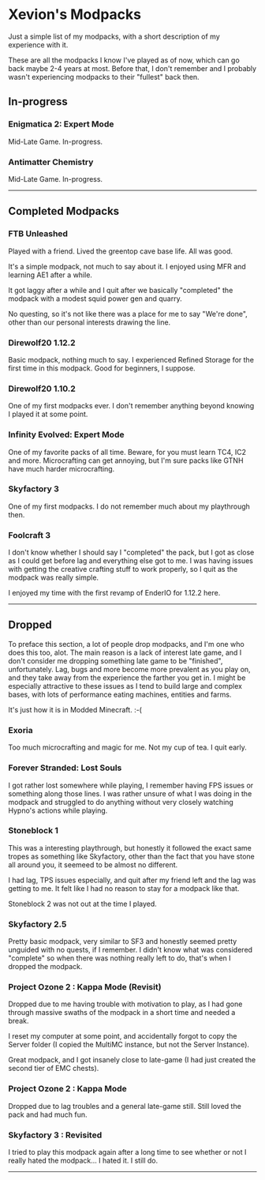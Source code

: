 # Xevion's Modpacks

Just a simple list of my modpacks, with a short description of my experience with it.

These are all the modpacks I know I've played as of now, which can go back maybe 2-4 years at most. Before that, I don't remember and I probably wasn't experiencing modpacks to their "fullest" back then.

## In-progress

### Enigmatica 2: Expert Mode

Mid-Late Game. In-progress.

### Antimatter Chemistry

Mid-Late Game. In-progress.

---

## Completed Modpacks

### FTB Unleashed

Played with a friend. Lived the greentop cave base life. All was good.

It's a simple modpack, not much to say about it. I enjoyed using MFR and learning AE1 after a while.

It got laggy after a while and I quit after we basically "completed" the modpack with a modest squid power gen and quarry.

No questing, so it's not like there was a place for me to say "We're done", other than our personal interests drawing the line.

### Direwolf20 1.12.2

Basic modpack, nothing much to say. I experienced Refined Storage for the first time in this modpack. Good for beginners, I suppose.

### Direwolf20 1.10.2

One of my first modpacks ever. I don't remember anything beyond knowing I played it at some point.

### Infinity Evolved: Expert Mode

One of my favorite packs of all time. Beware, for you must learn TC4, IC2 and more. Microcrafting can get annoying, but I'm sure packs like GTNH have much harder microcrafting.

### Skyfactory 3

One of my first modpacks. I do not remember much about my playthrough then.


### Foolcraft 3

I don't know whether I should say I "completed" the pack, but I got as close as I could get before lag and everything else got to me. I was having issues with getting the creative crafting stuff to work properly, so I quit as the modpack was really simple.

I enjoyed my time with the first revamp of EnderIO for 1.12.2 here.

---

## Dropped

To preface this section, a lot of people drop modpacks, and I'm one who does this too, alot. The main reason is a lack of interest late game, and I don't consider me dropping something late game to be "finished", unfortunately. Lag, bugs and more become more prevalent as you play on, and they take away from the experience the farther you get in. I might be especially attractive to these issues as I tend to build large and complex bases, with lots of performance eating machines, entities and farms.

It's just how it is in Modded Minecraft. :-(

### Exoria

Too much microcrafting and magic for me. Not my cup of tea. I quit early.

### Forever Stranded: Lost Souls

I got rather lost somewhere while playing, I remember having FPS issues or something along those lines. I was rather unsure of what I was doing in the modpack and struggled to do anything without very closely watching Hypno's actions while playing.

### Stoneblock 1

This was a interesting playthrough, but honestly it followed the exact same tropes as something like Skyfactory, other than the fact that you have stone all around you, it seemeed to be almost no different.

I had lag, TPS issues especially, and quit after my friend left and the lag was getting to me. It felt like I had no reason to stay for a modpack like that.

Stoneblock 2 was not out at the time I played.

### Skyfactory 2.5

Pretty basic modpack, very similar to SF3 and honestly seemed pretty unguided with no quests, if I remember. I didn't know what was considered "complete" so when there was nothing really left to do, that's when I dropped the modpack.

### Project Ozone 2 : Kappa Mode (Revisit)

Dropped due to me having trouble with motivation to play, as I had gone through massive swaths of the modpack in a short time and needed a break.

I reset my computer at some point, and accidentally forgot to copy the Server folder (I copied the MultiMC instance, but not the Server Instance).

Great modpack, and I got insanely close to late-game (I had just created the second tier of EMC chests).


### Project Ozone 2 : Kappa Mode

Dropped due to lag troubles and a general late-game still. Still loved the pack and had much fun.


### Skyfactory 3 : Revisited

I tried to play this modpack again after a long time to see whether or not I really hated the modpack... I hated it. I still do.

---
